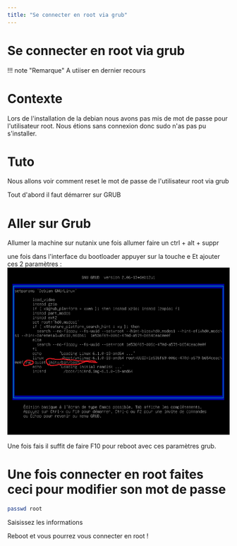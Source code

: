 ```yaml
---
title: "Se connecter en root via grub"
---
```


# Se connecter en root via grub
!!! note "Remarque"
    A utiiser en dernier recours

# Contexte
Lors de l'installation de la debian nous avons pas mis de mot de passe pour l'utilisateur root.
Nous étions sans connexion donc sudo n'as pas pu s'installer.

# Tuto
Nous allons voir comment reset le mot de passe de l'utilisateur root via grub

Tout d'abord il faut démarrer sur GRUB

# Aller sur Grub

Allumer la machine sur nutanix une fois allumer faire un ctrl + alt + suppr

une fois dans l'interface du bootloader appuyer sur la touche e
Et ajouter ces 2 paramètres :
![Grub](../images/grub.png)

Une fois fais il suffit de faire F10 pour reboot avec ces paramètres grub.

# Une fois connecter en root faites ceci pour modifier son mot de passe

```bash
passwd root
```
Saisissez les informations

Reboot et vous pourrez vous connecter en root !


